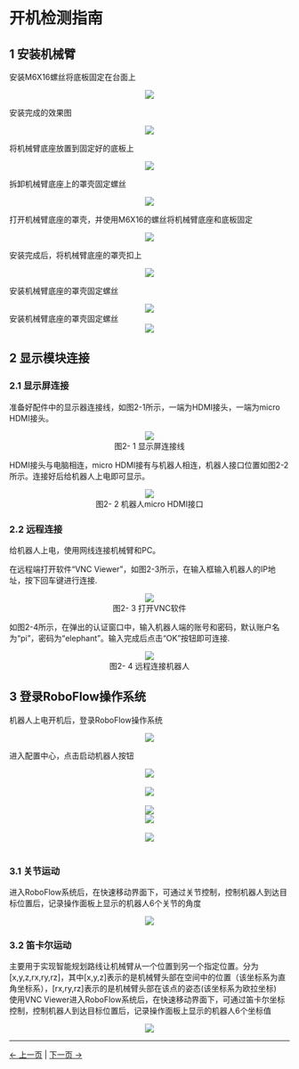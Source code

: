 # 开机检测指南

## 1 安装机械臂
安装M6X16螺丝将底板固定在台面上

<div align=center><img src="../resources/2-serialproduct/myCobot Pro 600/Chinese/Drawing 15.png"></div> 

安装完成的效果图

<div align=center><img src="../resources/2-serialproduct/myCobot Pro 600/Chinese/Drawing 16.png"></div> 

将机械臂底座放置到固定好的底板上

<div align=center><img src="../resources/2-serialproduct/myCobot Pro 600/Chinese/Drawing 17.png"></div> 

拆卸机械臂底座上的罩壳固定螺丝

<div align=center><img src="../resources/2-serialproduct/myCobot Pro 600/Chinese/Drawing 18.png"></div> 

打开机械臂底座的罩壳，并使用M6X16的螺丝将机械臂底座和底板固定

<div align=center><img src="../resources/2-serialproduct/myCobot Pro 600/Chinese/Drawing 18.png"></div> 

安装完成后，将机械臂底座的罩壳扣上

<div align=center><img src="../resources/2-serialproduct/myCobot Pro 600/Chinese/Drawing 19.png"></div> 

安装机械臂底座的罩壳固定螺丝

<div align=center><img src="../resources/2-serialproduct/myCobot Pro 600/Chinese/Drawing 20.png"></div> 
安装机械臂底座的罩壳固定螺丝
   <div align=center><img src="../resources/2-serialproduct/myCobot Pro 600/Chinese/Drawing 21.png"></div>



## **2 显示模块连接**

### **2.1 显示屏连接**

准备好配件中的显示器连接线，如图2-1所示，一端为HDMI接头，一端为micro HDMI接头。

<div align=center><img src="../resources/2-serialproduct/myCobot Pro 600/Chinese/Drawing 24.png"></div> 

<center>图2- 1 显示屏连接线</center>

HDMI接头与电脑相连，micro HDMI接有与机器人相连，机器人接口位置如图2-2所示。连接好后给机器人上电即可显示。

<div align=center><img src="../resources/2-serialproduct/myCobot Pro 600/Chinese/Drawing 25.png"></div> 

<center>图2- 2 机器人micro HDMI接口</center>

### **2.2 远程连接**

给机器人上电，使用网线连接机械臂和PC。

在远程端打开软件“VNC Viewer”，如图2-3所示，在输入框输入机器人的IP地址，按下回车键进行连接.


   <div align=center><img src="../resources/2-serialproduct/myCobot Pro 600/Chinese/Drawing 26.png"></div>

<center>图2- 3 打开VNC软件</center>

如图2-4所示，在弹出的认证窗口中，输入机器人端的账号和密码，默认账户名为“pi”，密码为“elephant”。输入完成后点击“OK”按钮即可连接.


   <div align=center><img src="../resources/2-serialproduct/myCobot Pro 600/Chinese/Drawing 27.png"></div>

<center>图2- 4 远程连接机器人</center>

## 3 登录RoboFlow操作系统

机器人上电开机后，登录RoboFlow操作系统
<div align=center><img src="../resources/2-serialproduct/myCobot Pro 600/Chinese/p0.png"></div>

进入配置中心，点击启动机器人按钮
<div align=center><img src="../resources/2-serialproduct/myCobot Pro 600/Chinese/p1.png"></div>
<br>
<div align=center><img src="../resources/2-serialproduct/myCobot Pro 600/Chinese/p2.png"></div>
<br>
<div align=center><img src="../resources/2-serialproduct/myCobot Pro 600/Chinese/p3.png"></div>
<div align=center><img src="../resources/2-serialproduct/myCobot Pro 600/Chinese/p4.png"></div>
<br>
<div align=center><img src="../resources/2-serialproduct/myCobot Pro 600/Chinese/p5.png"></div>
<br>

### 3.1 关节运动
进入RoboFlow系统后，在快速移动界面下，可通过关节控制，控制机器人到达目标位置后，记录操作面板上显示的机器人6个关节的角度
<div align=center><img src="../resources/2-serialproduct/myCobot Pro 600/Chinese/p9.png"></div>

### 3.2 笛卡尔运动
主要用于实现智能规划路线让机械臂从一个位置到另一个指定位置。分为[x,y,z,rx,ry,rz]，其中[x,y,z]表示的是机械臂头部在空间中的位置（该坐标系为直角坐标系），[rx,ry,rz]表示的是机械臂头部在该点的姿态(该坐标系为欧拉坐标)<br/>
使用VNC Viewer进入RoboFlow系统后，在快速移动界面下，可通过笛卡尔坐标控制，控制机器人到达目标位置后，记录操作面板上显示的机器人6个坐标值
<div align=center><img src="../resources/2-serialproduct/myCobot Pro 600/Chinese/p10.png"></div>

---
[← 上一页](./4.2-ProductUnboxingGuide.md) | [下一页 → ](../5-BasicApplication/5-BasicApplication.md)